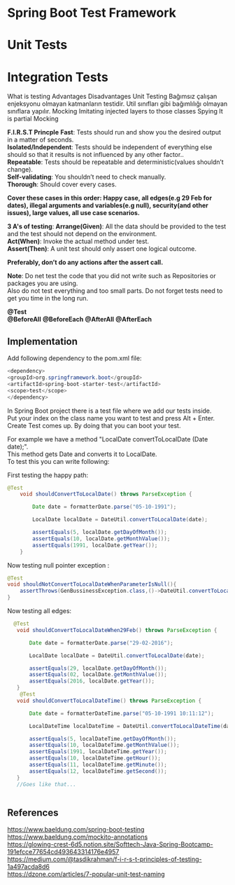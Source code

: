 
# Spring Boot Test Framework

# Unit Tests

# Integration Tests

What is testing Advantages Disadvantages
Unit Testing
Bağımsız çalışan enjeksyonu olmayan katmanların testidir. Util sınıfları gibi bağımlılığı olmayan sınıflara yapılır.
Mocking
Imitating injected layers to those classes
Spying
It is partial Mocking

**F.I.R.S.T Princple**
**Fast**: Tests should run and show you the desired output in a matter of seconds.  
**Isolated/Independent**: Tests should be independent of everything else should so that it results is not influenced by any other factor..  
**Repeatable**: Tests should be repeatable and deterministic(values shouldn’t change).  
**Self-validating**: You shouldn’t need to check manually.  
**Thorough**: Should cover every cases.

**Cover these cases in this order: Happy case, all edges(e.g 29 Feb for dates), illegal arguments and variables(e.g null), security(and other issues), large values, all use case scenarios.**

**3 A's of testing**:
**Arrange(Given)**: All the data should be provided to the test and the test should not depend on the environment.  
**Act(When)**: Invoke the actual method under test.  
**Assert(Then)**: A unit test should only assert one logical outcome.  

**Preferably, don’t do any actions after the assert call.**

**Note**: Do net test the code that you did not write such as Repositories or packages you are using.  
Also do not test everything and too small parts. Do not forget tests need to get you time in the long run.  


**@Test**  
**@BeforeAll**
**@BeforeEach**
**@AfterAll**
**@AfterEach**


## Implementation
Add following dependency to the pom.xml file:

```java
<dependency>
<groupId>org.springframework.boot</groupId>
<artifactId>spring-boot-starter-test</artifactId>
<scope>test</scope>
</dependency>
```

In Spring Boot project there is a test file where we add our tests inside.  
Put your index on the class name you want to test and press Alt + Enter.  
Create Test comes up. By doing that you can boot your test.  

For example we have a method "LocalDate convertToLocalDate (Date date);".  
This method gets Date and converts it to LocalDate.  
To test this you can write following:  

First testing the happy path:
```java
@Test
    void shouldConvertToLocalDate() throws ParseException {

        Date date = formatterDate.parse("05-10-1991");

        LocalDate localDate = DateUtil.convertToLocalDate(date);

        assertEquals(5, localDate.getDayOfMonth());
        assertEquals(10, localDate.getMonthValue());
        assertEquals(1991, localDate.getYear());
    }
```
Now testing null pointer exception :
```java
@Test
void shouldNotConvertToLocalDateWhenParameterIsNull(){
    assertThrows(GenBussinessException.class,()->DateUtil.convertToLocalDate(null)); // When Date is null, it should throw GenBussinessException. 
}
```
 Now testing all edges:
 ```java
   @Test
    void shouldConvertToLocalDateWhen29Feb() throws ParseException {

        Date date = formatterDate.parse("29-02-2016");

        LocalDate localDate = DateUtil.convertToLocalDate(date);

        assertEquals(29, localDate.getDayOfMonth());
        assertEquals(02, localDate.getMonthValue());
        assertEquals(2016, localDate.getYear());
    }
     @Test
    void shouldConvertToLocalDateTime() throws ParseException {

        Date date = formatterDateTime.parse("05-10-1991 10:11:12");

        LocalDateTime localDateTime = DateUtil.convertToLocalDateTime(date);

        assertEquals(5, localDateTime.getDayOfMonth());
        assertEquals(10, localDateTime.getMonthValue());
        assertEquals(1991, localDateTime.getYear());
        assertEquals(10, localDateTime.getHour());
        assertEquals(11, localDateTime.getMinute());
        assertEquals(12, localDateTime.getSecond());
    }
    //Goes like that...
    
 ```


## References  
https://www.baeldung.com/spring-boot-testing  
https://www.baeldung.com/mockito-annotations  
https://glowing-crest-6d5.notion.site/Softtech-Java-Spring-Bootcamp-191efcce77654cd493643314176e4957  
https://medium.com/@tasdikrahman/f-i-r-s-t-principles-of-testing-1a497acda8d6  
https://dzone.com/articles/7-popular-unit-test-naming  
